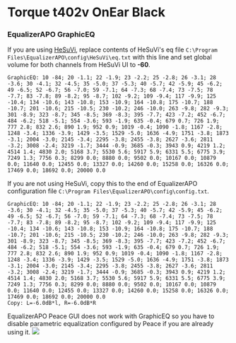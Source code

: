 # Torque t402v OnEar Black
### EqualizerAPO GraphicEQ
If you are using [HeSuVi](https://sourceforge.net/projects/hesuvi/), replace contents of HeSuVi's eq file `C:\Program Files\EqualizerAPO\config\HeSuVi\eq.txt` with this line and set global volume for both channels from HeSuVi UI to **-60**.
```
GraphicEQ: 10 -84; 20 -1.1; 22 -1.9; 23 -2.2; 25 -2.8; 26 -3.1; 28 -3.6; 30 -4.1; 32 -4.5; 35 -5.0; 37 -5.3; 40 -5.7; 42 -5.9; 45 -6.2; 49 -6.5; 52 -6.7; 56 -7.0; 59 -7.1; 64 -7.3; 68 -7.4; 73 -7.5; 78 -7.7; 83 -7.8; 89 -8.2; 95 -8.7; 102 -9.2; 109 -9.4; 117 -9.9; 125 -10.4; 134 -10.6; 143 -10.8; 153 -10.9; 164 -10.8; 175 -10.7; 188 -10.7; 201 -10.6; 215 -10.5; 230 -10.2; 246 -10.0; 263 -9.8; 282 -9.3; 301 -8.9; 323 -8.7; 345 -8.5; 369 -8.3; 395 -7.7; 423 -7.2; 452 -6.7; 484 -6.2; 518 -5.1; 554 -3.6; 593 -1.9; 635 -0.4; 679 0.7; 726 1.9; 777 2.8; 832 2.6; 890 1.9; 952 0.9; 1019 -0.4; 1090 -1.8; 1167 -2.8; 1248 -3.4; 1336 -3.9; 1429 -3.5; 1529 -5.0; 1636 -4.9; 1751 -3.8; 1873 -3.1; 2004 -3.0; 2145 -3.4; 2295 -3.8; 2455 -3.8; 2627 -3.6; 2811 -3.2; 3008 -2.4; 3219 -1.7; 3444 -0.9; 3685 -0.3; 3943 0.9; 4219 1.2; 4514 1.4; 4830 2.0; 5168 3.7; 5530 5.6; 5917 5.9; 6331 5.5; 6775 3.9; 7249 1.3; 7756 0.3; 8299 0.0; 8880 0.0; 9502 0.0; 10167 0.0; 10879 0.0; 11640 0.0; 12455 0.0; 13327 0.0; 14260 0.0; 15258 0.0; 16326 0.0; 17469 0.0; 18692 0.0; 20000 0.0
```
If you are not using HeSuVi, copy this to the end of EqualizerAPO configuration file `C:\Program Files\EqualizerAPO\config\config.txt`.
```
GraphicEQ: 10 -84; 20 -1.1; 22 -1.9; 23 -2.2; 25 -2.8; 26 -3.1; 28 -3.6; 30 -4.1; 32 -4.5; 35 -5.0; 37 -5.3; 40 -5.7; 42 -5.9; 45 -6.2; 49 -6.5; 52 -6.7; 56 -7.0; 59 -7.1; 64 -7.3; 68 -7.4; 73 -7.5; 78 -7.7; 83 -7.8; 89 -8.2; 95 -8.7; 102 -9.2; 109 -9.4; 117 -9.9; 125 -10.4; 134 -10.6; 143 -10.8; 153 -10.9; 164 -10.8; 175 -10.7; 188 -10.7; 201 -10.6; 215 -10.5; 230 -10.2; 246 -10.0; 263 -9.8; 282 -9.3; 301 -8.9; 323 -8.7; 345 -8.5; 369 -8.3; 395 -7.7; 423 -7.2; 452 -6.7; 484 -6.2; 518 -5.1; 554 -3.6; 593 -1.9; 635 -0.4; 679 0.7; 726 1.9; 777 2.8; 832 2.6; 890 1.9; 952 0.9; 1019 -0.4; 1090 -1.8; 1167 -2.8; 1248 -3.4; 1336 -3.9; 1429 -3.5; 1529 -5.0; 1636 -4.9; 1751 -3.8; 1873 -3.1; 2004 -3.0; 2145 -3.4; 2295 -3.8; 2455 -3.8; 2627 -3.6; 2811 -3.2; 3008 -2.4; 3219 -1.7; 3444 -0.9; 3685 -0.3; 3943 0.9; 4219 1.2; 4514 1.4; 4830 2.0; 5168 3.7; 5530 5.6; 5917 5.9; 6331 5.5; 6775 3.9; 7249 1.3; 7756 0.3; 8299 0.0; 8880 0.0; 9502 0.0; 10167 0.0; 10879 0.0; 11640 0.0; 12455 0.0; 13327 0.0; 14260 0.0; 15258 0.0; 16326 0.0; 17469 0.0; 18692 0.0; 20000 0.0
Copy: L=-6.0dB*l, R=-6.0dB*R
```
EqualizerAPO Peace GUI does not work with GraphicEQ so you have to disable parametric equalization configured by Peace if you are already using it.
![](https://raw.githubusercontent.com/jaakkopasanen/AutoEq/master/results/Innerfidelity%202017/innerfidelity/onear/Torque%20t402v%20OnEar%20Black/Torque%20t402v%20OnEar%20Black.png)
